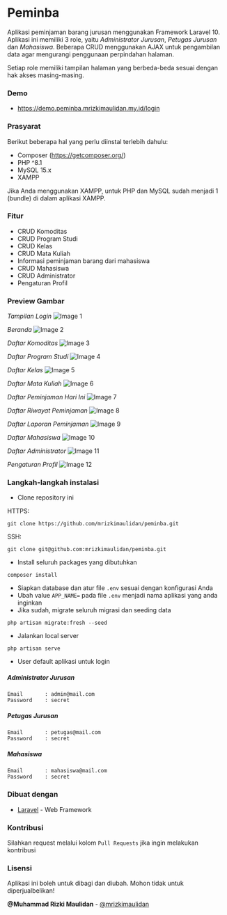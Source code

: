 # Peminba

Aplikasi peminjaman barang jurusan menggunakan Framework Laravel 10. Aplikasi ini memiliki 3 role, yaitu _Administrator Jurusan_, _Petugas Jurusan_ dan _Mahasiswa_.
Beberapa CRUD menggunakan AJAX untuk pengambilan data agar mengurangi penggunaan perpindahan halaman.

Setiap role memiliki tampilan halaman yang berbeda-beda sesuai dengan hak akses masing-masing.

### Demo

-   https://demo.peminba.mrizkimaulidan.my.id/login

### Prasyarat

Berikut beberapa hal yang perlu diinstal terlebih dahulu:

-   Composer (https://getcomposer.org/)
-   PHP ^8.1
-   MySQL 15.x
-   XAMPP

Jika Anda menggunakan XAMPP, untuk PHP dan MySQL sudah menjadi 1 (bundle) di dalam aplikasi XAMPP.

### Fitur

-   CRUD Komoditas
-   CRUD Program Studi
-   CRUD Kelas
-   CRUD Mata Kuliah
-   Informasi peminjaman barang dari mahasiswa
-   CRUD Mahasiswa
-   CRUD Administrator
-   Pengaturan Profil

### Preview Gambar

_Tampilan Login_
![Image 1](https://i.imgur.com/IVw0yEt.png)

_Beranda_
![Image 2](https://i.imgur.com/jE1zjU6.png)

_Daftar Komoditas_
![Image 3](https://i.imgur.com/XJyjXtY.png)

_Daftar Program Studi_
![Image 4](https://i.imgur.com/tT27eOD.png)

_Daftar Kelas_
![Image 5](https://i.imgur.com/a8mVjTg.png)

_Daftar Mata Kuliah_
![Image 6](https://i.imgur.com/tPHMiDC.png)

_Daftar Peminjaman Hari Ini_
![Image 7](https://i.imgur.com/8CPC8CI.png)

_Daftar Riwayat Peminjaman_
![Image 8](https://i.imgur.com/uCj0WZd.png)

_Daftar Laporan Peminjaman_
![Image 9](https://i.imgur.com/o62NK8n.png)

_Daftar Mahasiswa_
![Image 10](https://i.imgur.com/sysJ3Ty.png)

_Daftar Administrator_
![Image 11](https://i.imgur.com/hShsruk.png)

_Pengaturan Profil_
![Image 12](https://i.imgur.com/SCQQjom.png)

### Langkah-langkah instalasi

-   Clone repository ini

HTTPS:

```
git clone https://github.com/mrizkimaulidan/peminba.git
```

SSH:

```
git clone git@github.com:mrizkimaulidan/peminba.git
```

-   Install seluruh packages yang dibutuhkan

```
composer install
```

-   Siapkan database dan atur file `.env` sesuai dengan konfigurasi Anda
-   Ubah value `APP_NAME=` pada file `.env` menjadi nama aplikasi yang anda inginkan
-   Jika sudah, migrate seluruh migrasi dan seeding data

```
php artisan migrate:fresh --seed
```

-   Jalankan local server

```
php artisan serve
```

-   User default aplikasi untuk login

##### Administrator Jurusan

```
Email       : admin@mail.com
Password    : secret
```

##### Petugas Jurusan

```
Email       : petugas@mail.com
Password    : secret
```

##### Mahasiswa

```
Email       : mahasiswa@mail.com
Password    : secret
```

### Dibuat dengan

-   [Laravel](https://laravel.com) - Web Framework

### Kontribusi

Silahkan request melalui kolom `Pull Requests` jika ingin melakukan kontribusi

### Lisensi

Aplikasi ini boleh untuk dibagi dan diubah. Mohon tidak untuk diperjualbelikan!

**@Muhammad Rizki Maulidan** - [@mrizkimaulidan](https://github.com/mrizkimaulidan)
